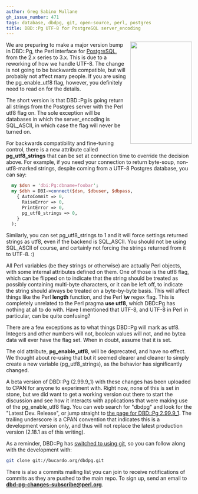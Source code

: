 ```yaml
---
author: Greg Sabino Mullane
gh_issue_number: 471
tags: database, dbdpg, git, open-source, perl, postgres
title: DBD::Pg UTF-8 for PostgreSQL server_encoding
---
```




<a href="/blog/2011/06/20/dbdpg-utf-8-for-postgresql/image-0-big.png" onblur="try {parent.deselectBloggerImageGracefully();} catch(e) {}"><img alt="" border="0" id="BLOGGER_PHOTO_ID_5620313937936840898" src="/blog/2011/06/20/dbdpg-utf-8-for-postgresql/image-0.png" style="float:right; margin:0 0 10px 10px;cursor:pointer; cursor:hand;width: 167px; height: 276px;"/></a>

We are preparing to make a major version bump in DBD::Pg, the Perl interface for [PostgreSQL](http://postgres.org), from the 2.x series to 3.x. This is due to a reworking of how we handle UTF-8. The change is not going to be backwards compatible, but will probably not affect many people. If you are using the pg_enable_utf8 flag, however, you definitely need to read on for the details.

The short version is that DBD::Pg is going return all strings from the Postgres server with the Perl utf8 flag on. The sole exception will be databases in which the server_encoding is SQL_ASCII, in which case the flag will never be turned on.

For backwards compatibility and fine-tuning control, there is a new attribute called **pg_utf8_strings** that can be set at connection time to override the decision above. For example, if you need your connection to return byte-soup, non-utf8-marked strings, despite coming from a UTF-8 Postgres database, you can say:

```perl
  my $dsn = 'dbi:Pg:dbname=foobar';
  my $dbh = DBI->connect($dsn, $dbuser, $dbpass,
    { AutoCommit => 0,
      RaiseError => 0,
      PrintError => 0,
      pg_utf8_strings => 0,
    }
  );
```

Similarly, you can set pg_utf8_strings to 1 and it will force settings returned strings as utf8, even if the backend is SQL_ASCII. You should not be using SQL_ASCII of course, and certainly not forcing the strings returned from it to UTF-8. :)

All Perl variables (be they strings or otherwise) are actually Perl objects, with some internal attributes defined on them. One of those is the utf8 flag, which can be flipped on to indicate that the string should be treated as possibly containing multi-byte characters, or it can be left off, to indicate the string should always be treated on a byte-by-byte basis. This will affect things like the Perl **length** function, and the Perl **\w** regex flag. This is completely unrelated to the Perl pragma **use utf8**, which DBD::Pg has nothing at all to do with. Have I mentioned that UTF-8, and UTF-8 in Perl in particular, can be quite confusing?

There are a few exceptions as to what things DBD::Pg will mark as utf8. Integers and other numbers will not, boolean values will not, and no bytea data will ever have the flag set. When in doubt, assume that it is set.

The old attribute, **pg_enable_utf8**, will be deprecated, and have no effect. We thought about re-using that but it seemed clearer and cleaner to simply create a new variable (pg_utf8_strings), as the behavior has significantly changed.

A beta version of DBD::Pg (2.99.9_1) with these changes has been uploaded to CPAN for anyone to experiment with. Right now, none of this is set in stone, but we did want to get a working version out there to start the discussion and see how it interacts with applications that were making use of the
pg_enable_utf8 flag. You can web search for "dbdpg" and look for the "Latest Dev. Release", or jump straight to [the page for DBD::Pg 2.99.9_1](http://search.cpan.org/~turnstep/DBD-Pg-2.99.9_1/). The trailing underscore is a CPAN convention that indicates this is a development version only, and thus will not replace the latest production version (2.18.1 as of this writing).

As a reminder, DBD::Pg has [switched to using git](/blog/2011/06/14/dbdpg-moves-to-git), so you can follow along with the development
with:

```bash
git clone git://bucardo.org/dbdpg.git
```

There is also a commits mailing list you can join to receive notifications of commits as they are pushed to the main repo. To sign up, send an email to **dbd-pg-changes-subscribe@perl.org**.


